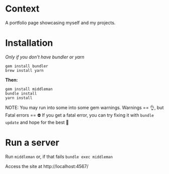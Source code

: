 # Context
A portfolio page showcasing myself and my projects.

# Installation

<em>Only if you don't have bundler or yarn</em>

```
gem install bundler
brew install yarn
```

<b>Then:</b>

```
gem install middleman
bundle install
yarn install
```

NOTE: You may run into some into some gem warnings.
Warnings == 👌, but Fatal errors == ⛔️
If you get a fatal error, you can try fixing it with `bundle update` and hope for the best 🤞

# Run a server

Run `middleman` or, if that fails `bundle exec middleman`

Access the site at http://localhost:4567/